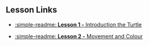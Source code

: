 ## Lesson Links

<div class="grid cards" markdown>

- [:simple-readme: __Lesson 1 -__ Introduction the Turtle](2.0_Introducing_the_Turtle.md)

</div>

<div class="grid cards" markdown>

- [:simple-readme: __Lesson 2 -__ Movement and Colour](3.0_Movement_and_Colour.md)

</div>